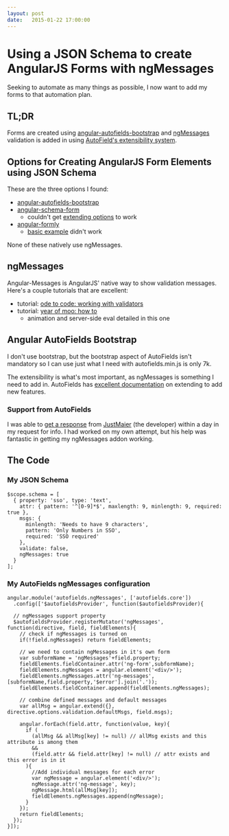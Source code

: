 ```yaml
---
layout: post
date:   2015-01-22 17:00:00
---
```


# Using a JSON Schema to create AngularJS Forms with ngMessages

Seeking to automate as many things as possible, I now want to add my forms to that automation plan.

## TL;DR

Forms are created using [angular-autofields-bootstrap](https://github.com/JustMaier/angular-autofields-bootstrap) and [ngMessages](https://docs.angularjs.org/api/ngMessages) validation is added in using [AutoField's extensibility system](http://justmaier.github.io/angular-autoFields-bootstrap/#extend).

## Options for Creating AngularJS Form Elements using JSON Schema

These are the three options I found:

* [angular-autofields-bootstrap](https://github.com/JustMaier/angular-autofields-bootstrap)
* [angular-schema-form](https://github.com/Textalk/angular-schema-form)
	* couldn't get [extending options](https://github.com/Textalk/angular-schema-form/blob/master/docs/extending.md) to work
* [angular-formly](https://github.com/formly-js/angular-formly)
	* [basic example](https://github.com/formly-js/angular-formly#example) didn't work

None of these natively use ngMessages.

## ngMessages

Angular-Messages is AngularJS' native way to show validation messages. Here's a couple tutorials that are excellent:

* tutorial: [ode to code: working with validators](http://odetocode.com/blogs/scott/archive/2014/10/16/working-with-validators-and-messages-in-angularjs.aspx)
* tutorial: [year of moo: how to](http://www.yearofmoo.com/2014/05/how-to-use-ngmessages-in-angularjs.html)
	* animation and server-side eval detailed in this one

## Angular AutoFields Bootstrap

I don't use bootstrap, but the bootstrap aspect of AutoFields isn't mandatory so I can use just what I need with autofields.min.js is only 7k.

The extensibility is what's most important, as ngMessages is something I need to add in. AutoFields has [excellent documentation](http://justmaier.github.io/angular-autoFields-bootstrap/#extend) on extending to add new features.

### Support from AutoFields

I was able to [get a response](https://github.com/JustMaier/angular-autoFields-bootstrap/issues/30) from [JustMaier](https://github.com/JustMaier) (the developer) within a day in my request for info. I had worked on my own attempt, but his help was fantastic in getting my ngMessages addon working.

## The Code

### My JSON Schema

```
$scope.schema = [
  { property: 'sso', type: 'text',
    attr: { pattern: '^[0-9]*$', maxlength: 9, minlength: 9, required: true },
    msgs: {
      minlength: 'Needs to have 9 characters',
      pattern: 'Only Numbers in SSO',
      required: 'SSO required'
    },
    validate: false,
    ngMessages: true
  }
];
```

### My AutoFields ngMessages configuration

```
angular.module('autofields.ngMessages', ['autofields.core'])
  .config(['$autofieldsProvider', function($autofieldsProvider){

  // ngMessages support property
  $autofieldsProvider.registerMutator('ngMessages', function(directive, field, fieldElements){
    // check if ngMessages is turned on
    if(!field.ngMessages) return fieldElements;

    // we need to contain ngMessages in it's own form
    var subformName = 'ngMessages'+field.property;
    fieldElements.fieldContainer.attr('ng-form',subformName);
    fieldElements.ngMessages = angular.element('<div/>');
    fieldElements.ngMessages.attr('ng-messages', [subformName,field.property,'$error'].join('.'));
    fieldElements.fieldContainer.append(fieldElements.ngMessages);

    // combine defined messages and default messages
    var allMsg = angular.extend({}, directive.options.validation.defaultMsgs, field.msgs);

    angular.forEach(field.attr, function(value, key){
      if (
        (allMsg && allMsg[key] != null) // allMsg exists and this attribute is among them
        &&
        (field.attr && field.attr[key] != null) // attr exists and this error is in it
      ){
        //Add individual messages for each error
        var ngMessage = angular.element('<div/>');
        ngMessage.attr('ng-message', key);
        ngMessage.html(allMsg[key]);
        fieldElements.ngMessages.append(ngMessage);
      }
    });
    return fieldElements;
  });
}]);
```
